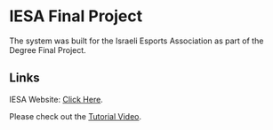 # IESA Final Project

The system was built for the Israeli Esports Association as part of the Degree Final Project.

## Links

IESA Website: [Click Here](https://proj.ruppin.ac.il/igroup44/prod/Pages/index.html).

Please check out the [Tutorial Video](https://www.youtube.com/watch?v=fkbnA5cjN2c).
